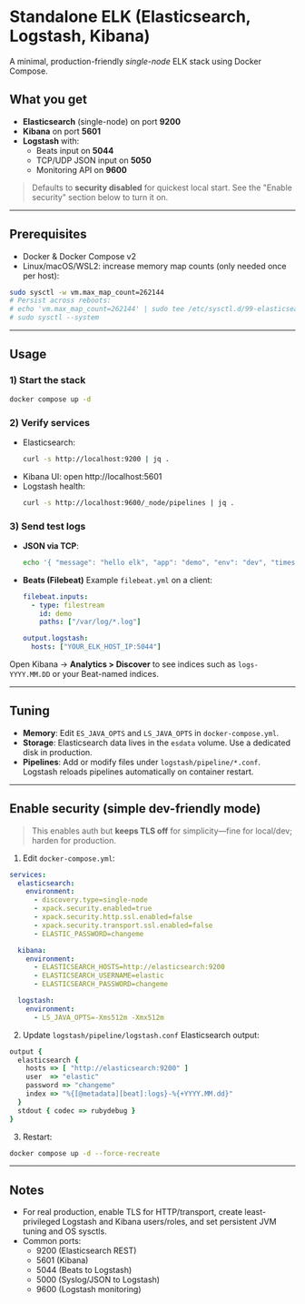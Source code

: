 # Standalone ELK (Elasticsearch, Logstash, Kibana)

A minimal, production-friendly *single-node* ELK stack using Docker Compose.

## What you get
- **Elasticsearch** (single-node) on port **9200**
- **Kibana** on port **5601**
- **Logstash** with:
  - Beats input on **5044**
  - TCP/UDP JSON input on **5050**
  - Monitoring API on **9600**

> Defaults to **security disabled** for quickest local start. See the "Enable security" section below to turn it on.

---

## Prerequisites
- Docker & Docker Compose v2
- Linux/macOS/WSL2: increase memory map counts (only needed once per host):

```bash
sudo sysctl -w vm.max_map_count=262144
# Persist across reboots:
# echo 'vm.max_map_count=262144' | sudo tee /etc/sysctl.d/99-elasticsearch.conf
# sudo sysctl --system
```

---

## Usage

### 1) Start the stack
```bash
docker compose up -d
```

### 2) Verify services

- Elasticsearch:
  ```bash
  curl -s http://localhost:9200 | jq .
  ```
- Kibana UI: open http://localhost:5601
- Logstash health:
  ```bash
  curl -s http://localhost:9600/_node/pipelines | jq .
  ```

### 3) Send test logs

- **JSON via TCP**:
  ```bash
  echo '{ "message": "hello elk", "app": "demo", "env": "dev", "timestamp": "2025-01-01T00:00:00Z" }' | nc -q0 localhost 5000
  ```

- **Beats (Filebeat)**
  Example `filebeat.yml` on a client:
  ```yaml
  filebeat.inputs:
    - type: filestream
      id: demo
      paths: ["/var/log/*.log"]

  output.logstash:
    hosts: ["YOUR_ELK_HOST_IP:5044"]
  ```

Open Kibana → **Analytics > Discover** to see indices such as `logs-YYYY.MM.DD` or your Beat-named indices.

---

## Tuning

- **Memory**: Edit `ES_JAVA_OPTS` and `LS_JAVA_OPTS` in `docker-compose.yml`.
- **Storage**: Elasticsearch data lives in the `esdata` volume. Use a dedicated disk in production.
- **Pipelines**: Add or modify files under `logstash/pipeline/*.conf`. Logstash reloads pipelines automatically on container restart.

---

## Enable security (simple dev-friendly mode)

> This enables auth but **keeps TLS off** for simplicity—fine for local/dev; harden for production.

1. Edit `docker-compose.yml`:

```yaml
services:
  elasticsearch:
    environment:
      - discovery.type=single-node
      - xpack.security.enabled=true
      - xpack.security.http.ssl.enabled=false
      - xpack.security.transport.ssl.enabled=false
      - ELASTIC_PASSWORD=changeme

  kibana:
    environment:
      - ELASTICSEARCH_HOSTS=http://elasticsearch:9200
      - ELASTICSEARCH_USERNAME=elastic
      - ELASTICSEARCH_PASSWORD=changeme

  logstash:
    environment:
      - LS_JAVA_OPTS=-Xms512m -Xmx512m
```

2. Update `logstash/pipeline/logstash.conf` Elasticsearch output:

```ruby
output {
  elasticsearch {
    hosts => [ "http://elasticsearch:9200" ]
    user  => "elastic"
    password => "changeme"
    index => "%{[@metadata][beat]:logs}-%{+YYYY.MM.dd}"
  }
  stdout { codec => rubydebug }
}
```

3. Restart:
```bash
docker compose up -d --force-recreate
```

---

## Notes

- For real production, enable TLS for HTTP/transport, create least-privileged Logstash and Kibana users/roles, and set persistent JVM tuning and OS sysctls.
- Common ports:
  - 9200 (Elasticsearch REST)
  - 5601 (Kibana)
  - 5044 (Beats to Logstash)
  - 5000 (Syslog/JSON to Logstash)
  - 9600 (Logstash monitoring)

